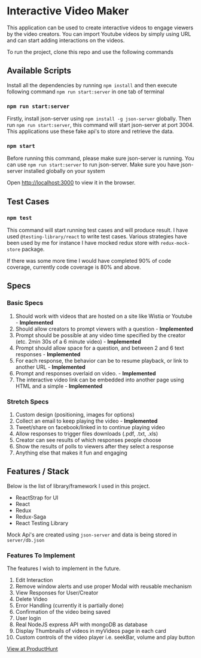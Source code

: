 # Interactive Video Maker

This application can be used to create interactive videos to engage viewers by the video creators. You can import Youtube videos by simply using URL and can start adding interactions on the videos.

To run the project, clone this repo and use the following commands

## Available Scripts

Install all the dependencies by running `npm install` and then execute following command `npm run start:server` in one tab of terminal

### `npm run start:server`

Firstly, install json-server using `npm install -g json-server` globally. Then run `npm run start:server`, this command will start json-server at port 3004. This applications use these fake api's to store and retrieve the data.

### `npm start`

Before running this command, please make sure json-server is running. You can use `npm run start:server` to run json-server. Make sure you have json-server installed globally on your system

Open [http://localhost:3000](http://localhost:3000) to view it in the browser.

## Test Cases

### `npm test`

This command will start running test cases and will produce result. I have used `@testing-library/react` to write test cases. Various strategies have been used by me for instance I have mocked redux store with `redux-mock-store` package.

If there was some more time I would have completed 90% of code coverage, currently code coverage is 80% and above.

## Specs

### Basic Specs

1. Should work with videos that are hosted on a site like Wistia or Youtube - **Implemented**
2. Should allow creators to prompt viewers with a question - **Implemented**
3. Prompt should be possible at any video time specified by the creator (etc. 2min 30s of a 6 minute video) - **Implemented**
4. Prompt should allow space for a question, and between 2 and 6 text responses - **Implemented**
5. For each response, the behavior can be to resume playback, or link to another URL - **Implemented**
6. Prompt and responses overlaid on video. - **Implemented**
7. The interactive video link can be embedded into another page using HTML and a simple - **Implemented**

### Stretch Specs

1. Custom design (positioning, images for options)
2. Collect an email to keep playing the video - **Implemented**
3. Tweet/share on facebook/linked in to continue playing video
4. Allow responses to trigger files downloads (.pdf, .txt, .xls)
5. Creator can see results of which responses people choose
6. Show the results of polls to viewers after they select a response
7. Anything else that makes it fun and engaging

## Features / Stack

Below is the list of library/framework I used in this project.

- ReactStrap for UI
- React
- Redux
- Redux-Saga
- React Testing Library

Mock Api's are created using `json-server` and data is being stored in `server/db.json`

### Features To Implement

The features I wish to implement in the future.

1.  Edit Interaction
2.  Remove window alerts and use proper Modal with reusable mechanism
3.  View Responses for User/Creator
4.  Delete Video
5.  Error Handling (currently it is partially done)
6.  Confirmation of the video being saved
7.  User login
8.  Real NodeJS express API with mongoDB as database
9.  Display Thumbnails of videos in myVideos page in each card
10. Custom controls of the video player i.e. seekBar, volume and play button

[View at ProductHunt](https://www.producthunt.com/posts/vanhackathon-interactive-video-maker-2)
